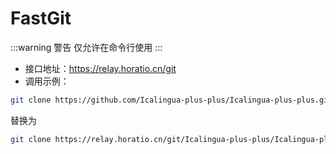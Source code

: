 # FastGit

:::warning 警告
仅允许在命令行使用
:::

- 接口地址：https://relay.horatio.cn/git
- 调用示例：

```sh
git clone https://github.com/Icalingua-plus-plus/Icalingua-plus-plus.git
```

替换为

```sh
git clone https://relay.horatio.cn/git/Icalingua-plus-plus/Icalingua-plus-plus.git
```
